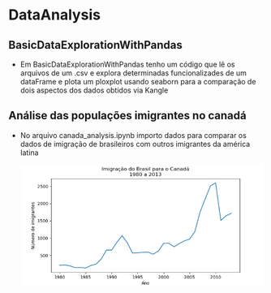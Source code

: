 # DataAnalysis
## BasicDataExplorationWithPandas
* Em BasicDataExplorationWithPandas tenho um código que lê os arquivos de um .csv e explora determinadas funcionalizades de um dataFrame e plota um ploxplot usando seaborn
para a comparação de dois aspectos dos dados obtidos via Kangle 
  
## Análise das populações imigrantes no canadá
* No arquivo canada_analysis.ipynb importo dados para comparar os dados de imigração de brasileiros com outros imigrantes da américa latina

  ![plot](canada.png)
  

